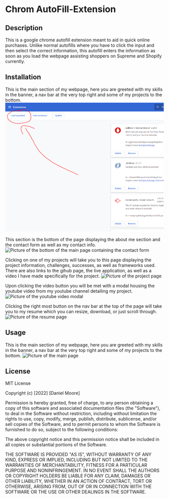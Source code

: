 # Chrom AutoFill-Extension

## Description

This is a google chrome autofill extension meant to aid in quick online purchases. Unlike normal autofills where you have to click the input and then select the correct information, this autofill enters the information as soon as you load the webpage assisting shoppers on Supreme and Shopify currently.

## Installation

This is the main section of my webpage, here you are greeted with my skills in the banner, a nav bar at the very top right and some of my projects to the bottom.
![Picture of the main page](img/Screenshot1.PNG?raw=true)

This section is the bottom of the page displaying the about me section and the contact form as well as my contact info.
![Picture of the bottom of the main page containing the contact form](public/images/Screenshot2.PNG?raw=true)

Clicking on one of my projects will take you to this page displaying the project information, challenges, successes, as well as frameworks used. There are also links to the gihub page, the live application, as well as a video I have made specifically for the project.
![Picture of the project page](public/images/Screenshot3.PNG?raw=true)

Upon clicking the video button you will be met with a modal housing the youtube video from my youtube channel detailing my project.
![Picture of the youtube video modal](public/images/Screenshot4.PNG?raw=true)

Clicking the right most button on the nav bar at the top of the page will take you to my resume which you can resize, download, or just scroll through.
![Picture of the resume page](public/images/Screenshot5.PNG?raw=true)

## Usage

This is the main section of my webpage, here you are greeted with my skills in the banner, a nav bar at the very top right and some of my projects to the bottom.
![Picture of the main page](public/images/Screenshot1.PNG?raw=true)

## License

MIT License

Copyright (c) [2022] [Daniel Moore]

Permission is hereby granted, free of charge, to any person obtaining a copy
of this software and associated documentation files (the "Software"), to deal
in the Software without restriction, including without limitation the rights
to use, copy, modify, merge, publish, distribute, sublicense, and/or sell
copies of the Software, and to permit persons to whom the Software is
furnished to do so, subject to the following conditions:

The above copyright notice and this permission notice shall be included in all
copies or substantial portions of the Software.

THE SOFTWARE IS PROVIDED "AS IS", WITHOUT WARRANTY OF ANY KIND, EXPRESS OR
IMPLIED, INCLUDING BUT NOT LIMITED TO THE WARRANTIES OF MERCHANTABILITY,
FITNESS FOR A PARTICULAR PURPOSE AND NONINFRINGEMENT. IN NO EVENT SHALL THE
AUTHORS OR COPYRIGHT HOLDERS BE LIABLE FOR ANY CLAIM, DAMAGES OR OTHER
LIABILITY, WHETHER IN AN ACTION OF CONTRACT, TORT OR OTHERWISE, ARISING FROM,
OUT OF OR IN CONNECTION WITH THE SOFTWARE OR THE USE OR OTHER DEALINGS IN THE
SOFTWARE.
